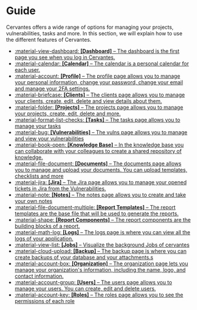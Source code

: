 # Guide

Cervantes offers a wide range of options for managing your projects, vulnerabilities, tasks and more.
In this section, we will explain how to use the different features of Cervantes.

<div class="grid cards" markdown>

- [:material-view-dashboard: __[Dashboard]__ – The dashboard is the first page you see when you log in Cervantes.](dashboard.md)
- [:material-calendar: __[Calendar]__ – The calendar is a personal calendar for each user. ](calendar.md)
- [:material-account: __[Profile]__ – The profile page allows you to manage your personal information, change your password, change your email and manage your 2FA settings.](profile.md)
- [:material-briefcase: __[Clients]__ – The clients page allows you to manage your clients, create, edit, delete and view details about them.](clients.md)
- [:material-folder: __[Projects]__ – The projects page allows you to manage your projects, create, edit, delete and more.](projects.md)
- [:material-format-list-checks: __[Tasks]__ – The tasks page allows you to manage your tasks](tasks.md)
- [:material-bug: __[Vulnerabilities]__ – The vulns page allows you to manage and view your vulnerabilities](vulns.md)
- [:material-book-open: __[Knowledge Base]__ – In the knowledge base you can collaborate with your colleagues to create a shared repository of knowledge.](knowledge-base.md)
- [:material-file-document: __[Documents]__ – The documents page allows you to manage and upload your documents. You can upload templates, checklists and more](documents.md)
- [:material-jira: __[Jira]__ – The Jira page allows you to manage your opened tickets in Jira from the Vulnerabilities.](jira.md)
- [:material-note: __[Notes]__ – The notes page allows you to create and take your own notes](notes.md)
- [:material-file-document-multiple: __[Report Templates]__ – The report templates are the base file that will be used to generate the reports. ](templates.md)
- [:material-shape: __[Report Components]__ – The report components are the building blocks of a report.](components.md)
- [:material-math-log: __[Logs]__ – The logs page is where you can view all the logs of your application.](logs.md)
- [:material-view-list: __[Jobs]__ – Visualize the background Jobs of cervantes](jobs.md)
- [:material-cloud-upload: __[Backup]__ – The backup page is where you can create backups of your database and your attachments.s](backup.md)
- [:material-account-box: __[Organization]__ – The organization page lets you manage your organization's information, including the name, logo, and contact information.](organization.md)
- [:material-account-group: __[Users]__ – The users page allows you to manage your users. You can create, edit and delete users.](users.md)
- [:material-account-key: __[Roles]__ – The roles page allows you to see the permissions of each role](roles.md)

</div>